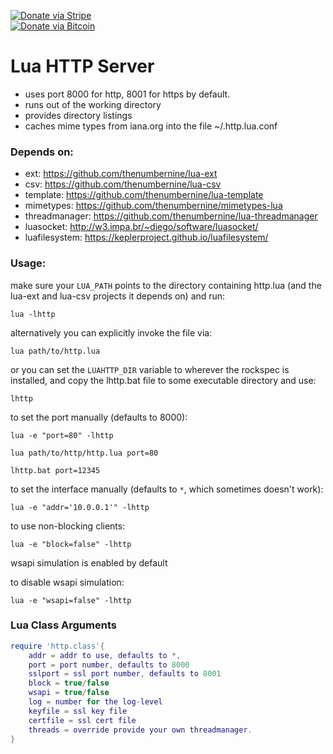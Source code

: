 [![Donate via Stripe](https://img.shields.io/badge/Donate-Stripe-green.svg)](https://buy.stripe.com/00gbJZ0OdcNs9zi288)<br>
[![Donate via Bitcoin](https://img.shields.io/badge/Donate-Bitcoin-green.svg)](bitcoin:37fsp7qQKU8XoHZGRQvVzQVP8FrEJ73cSJ)<br>

# Lua HTTP Server #

- uses port 8000 for http, 8001 for https by default.
- runs out of the working directory
- provides directory listings
- caches mime types from iana.org into the file ~/.http.lua.conf

### Depends on: ###

- ext: https://github.com/thenumbernine/lua-ext
- csv: https://github.com/thenumbernine/lua-csv
- template: https://github.com/thenumbernine/lua-template
- mimetypes: https://github.com/thenumbernine/mimetypes-lua
- threadmanager: https://github.com/thenumbernine/lua-threadmanager
- luasocket: http://w3.impa.br/~diego/software/luasocket/
- luafilesystem: https://keplerproject.github.io/luafilesystem/

### Usage: ###

make sure your `LUA_PATH` points to the directory containing http.lua (and the lua-ext and lua-csv projects it depends on) and run:

`lua -lhttp`


alternatively you can explicitly invoke the file via:

`lua path/to/http.lua`


or you can set the `LUAHTTP_DIR` variable to wherever the rockspec is installed, 
and copy the lhttp.bat file to some executable directory and use:

`lhttp`


to set the port manually (defaults to 8000):

`lua -e "port=80" -lhttp`

`lua path/to/http/http.lua port=80`

`lhttp.bat port=12345`


to set the interface manually (defaults to `*`, which sometimes doesn't work):

`lua -e "addr='10.0.0.1'" -lhttp`


to use non-blocking clients:

`lua -e "block=false" -lhttp`


wsapi simulation is enabled by default

to disable wsapi simulation:

`lua -e "wsapi=false" -lhttp`

### Lua Class Arguments

``` lua
require 'http.class'{
	addr = addr to use, defaults to *,
	port = port number, defaults to 8000
	sslport = ssl port number, defaults to 8001
	block = true/false
	wsapi = true/false
	log = number for the log-level
	keyfile = ssl key file
	certfile = ssl cert file
	threads = override provide your own threadmanager.
}
```
